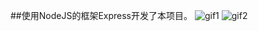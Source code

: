 ##使用NodeJS的框架Express开发了本项目。
![gif1](http://oliwae5lt.bkt.clouddn.com/nodeBlog/gif/nodeBlog1.gif)
![gif2](http://oliwae5lt.bkt.clouddn.com/nodeBlog/gif/nodeBlog2.gif)